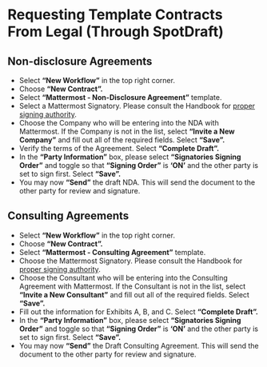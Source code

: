 # Requesting Template Contracts From Legal (Through SpotDraft)

## Non-disclosure Agreements 

- Select **“New Workflow”** in the top right corner.
- Choose **“New Contract”.**
- Select **“Mattermost - Non-Disclosure Agreement”** template.
- Select a Mattermost Signatory. Please consult the Handbook for [proper signing authority](https://handbook.mattermost.com/operations/operations/company-processes/company-agreements).
- Choose the Company who will be entering into the NDA with Mattermost. If the Company is not in the list, select **“Invite a New Company”** and fill out all of the required fields. Select **“Save”.**
- Verify the terms of the Agreement. Select **“Complete Draft”.**
- In the **“Party Information”** box, please select **“Signatories Signing Order”** and toggle so that **“Signing Order”** is **‘ON’** and the other party is set to sign first. Select **“Save”.**
- You may now **“Send”** the draft NDA. This will send the document to the other party for review and signature.

## Consulting Agreements

- Select **“New Workflow”** in the top right corner.
- Choose **“New Contract”.**
- Select **“Mattermost - Consulting Agreement”** template.
- Choose the Mattermost Signatory. Please consult the Handbook for [proper signing authority](https://handbook.mattermost.com/operations/operations/company-processes/company-agreements).
- Choose the Consultant who will be entering into the Consulting Agreement with Mattermost. If the Consultant is not in the list, select **“Invite a New Consultant”** and fill out all of the required fields. Select **“Save”.**
- Fill out the information for Exhibits A, B, and C. Select **“Complete Draft”.**
- In the **“Party Information”** box, please select **“Signatories Signing Order”** and toggle so that **“Signing Order”** is **‘ON’** and the other party is set to sign first. Select **“Save”.**
- You may now **“Send”** the Draft Consulting Agreement. This will send the document to the other party for review and signature.
